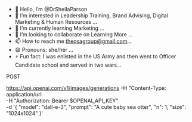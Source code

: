 - 👋 Hello, I’m @DrSheilaParson 
- 👀 I’m interested in Leadership Training, Brand Advising, Digital Marketing & Human Resources ...
- 🌱 I’m currently learning Marketing  ...
- 💞️ I’m looking to collaborate on Learning More ...
- 📫 How to reach me theqsagroup@gmail.com...
- 😄 Pronouns: she/her ...
- ⚡ Fun fact: I was enlisted in the US Army and then went to Officer Candidate school and served in two wars...

<!---
DrSheilaParson/DrSheilaParson is a ✨ special ✨ repository because its `README.md` (this file) appears on your GitHub profile.
You can click the Preview link to take a look at your changes.
--->
POST
 
https://api.openai.com/v1/images/generations
-H "Content-Type: application/url \
  -H "Authorization: Bearer $OPENAI_API_KEY" \
  -d '{
    "model": "dall-e-3",
    "prompt": "A cute baby sea otter",
    "n": 1,
    "size": "1024x1024"
  }'

